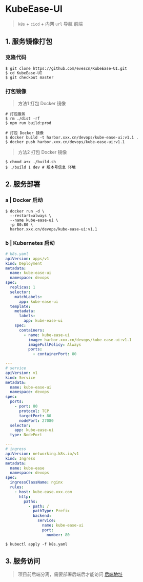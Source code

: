 # KubeEase-UI

> `k8s` + `cicd` + 内网 `url` 导航 前端

## 1. 服务镜像打包

### 克隆代码

```shell
$ git clone https://github.com/evescn/KubeEase-UI.git
$ cd KubeEase-UI
$ git checkout master
```

### 打包镜像

> 方法1 打包 Docker 镜像

```shell
# 打包服务
$ rm ./dist -rf
$ npm run build:prod

# 打包 Docker 镜像
$ docker build -t harbor.xxx.cn/devops/kube-ease-ui:v1.1 .
$ docker push harbor.xxx.cn/devops/kube-ease-ui:v1.1
```

> 方法2 打包 Docker 镜像

```shell
$ chmod a+x ./build.sh
$ ./build 1 dev # 版本号信息 环境
```

## 2. 服务部署

### a | Docker 启动

```shell
$ docker run -d \
  --restart=always \
  --name kube-ease-ui \
  -p 80:80 \
  harbor.xxx.cn/devops/kube-ease-ui:v1.1
```

### b | Kubernetes 启动

```yaml
# k8s.yaml
apiVersion: apps/v1
kind: Deployment
metadata:
  name: kube-ease-ui
  namespace: devops
spec:
  replicas: 1
  selector:
    matchLabels:
      app: kube-ease-ui
  template:
    metadata:
      labels:
        app: kube-ease-ui
    spec:
      containers:
        - name: kube-ease-ui
          image: harbor.xxx.cn/devops/kube-ease-ui:v1.1
          imagePullPolicy: Always
          ports:
            - containerPort: 80

---
# service
apiVersion: v1
kind: Service
metadata:
  name: kube-ease-ui
  namespace: devops
spec:
  ports:
    - port: 80
      protocol: TCP
      targetPort: 80
      nodePort: 27080
  selector:
    app: kube-ease-ui
  type: NodePort

---
# ingress
apiVersion: networking.k8s.io/v1
kind: Ingress
metadata:
  name: kube-ease
  namespace: devops
spec:
  ingressClassName: nginx
  rules:
    - host: kube-ease.xxx.com
      http:
        paths:
          - path: /
            pathType: Prefix
            backend:
              service:
                name: kube-ease-ui
                port:
                  number: 80
```

```shell
$ kubectl apply -f k8s.yaml
```

## 3. 服务访问

> 项目前后端分离，需要部署后端后才能访问
> [后端地址](https://github.com/evescn/KubeEase)
